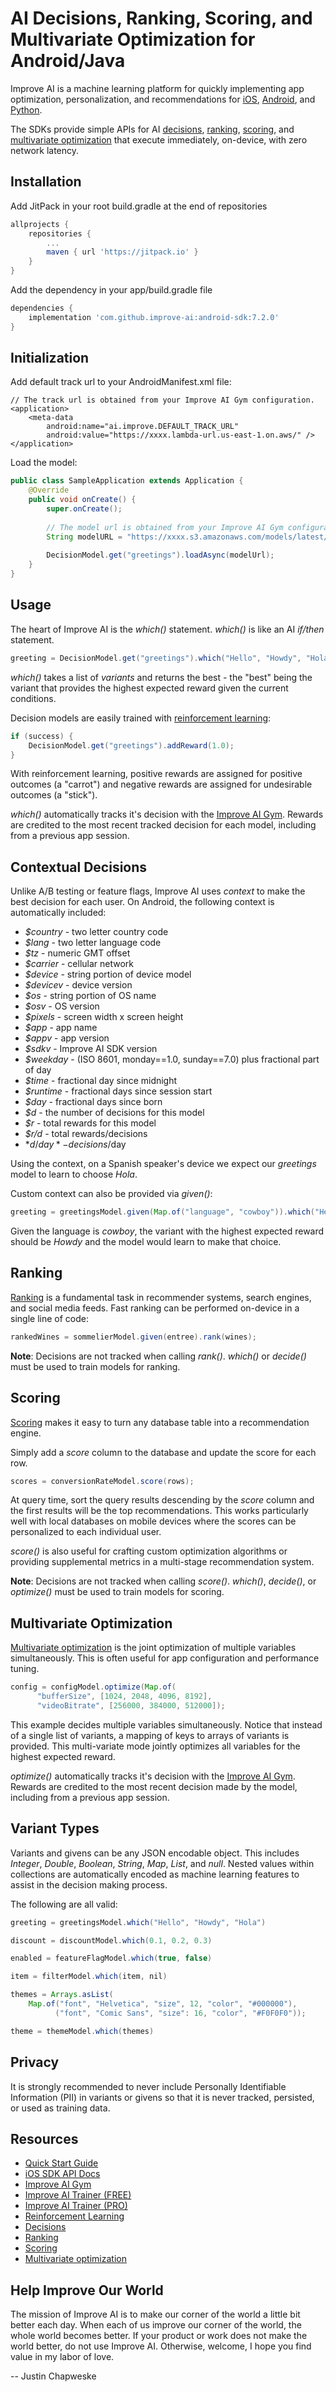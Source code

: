 # AI Decisions, Ranking, Scoring, and Multivariate Optimization for Android/Java

Improve AI is a machine learning platform for quickly implementing app optimization, personalization, and recommendations for [iOS](https://improve.ai/ios-sdk/), [Android](https://improve.ai/android-sdk/), and [Python](https://improve.ai/python-sdk/).

The SDKs provide simple APIs for AI [decisions](https://improve.ai/decisions/), [ranking](https://improve.ai/ranking/), [scoring](https://improve.ai/scoring/), and [multivariate optimization](https://improve.ai/multivariate-optimization/) that execute immediately, on-device, with zero network latency.


## Installation

Add JitPack in your root build.gradle at the end of repositories

```gradle
allprojects {
    repositories {
        ...
        maven { url 'https://jitpack.io' }
    }
}
```

Add the dependency in your app/build.gradle file
```gradle
dependencies {
    implementation 'com.github.improve-ai:android-sdk:7.2.0'
}
```

## Initialization

Add default track url to your AndroidManifest.xml file:

```
// The track url is obtained from your Improve AI Gym configuration.
<application>
    <meta-data
        android:name="ai.improve.DEFAULT_TRACK_URL"
        android:value="https://xxxx.lambda-url.us-east-1.on.aws/" />
</application>
```

Load the model:

```Java
public class SampleApplication extends Application {
    @Override
    public void onCreate() {
        super.onCreate();
        
        // The model url is obtained from your Improve AI Gym configuration
        String modelURL = "https://xxxx.s3.amazonaws.com/models/latest/greetings.xgb.gz";
        
        DecisionModel.get("greetings").loadAsync(modelUrl);
    }
}
```

## Usage

The heart of Improve AI is the *which()* statement. *which()* is like an AI *if/then* statement.

```Java
greeting = DecisionModel.get("greetings").which("Hello", "Howdy", "Hola");
```

*which()* takes a list of *variants* and returns the best - the "best" being the variant that provides the highest expected reward given the current conditions.

Decision models are easily trained with [reinforcement learning](https://improve.ai/reinforcement-learning/):

```Java
if (success) {
    DecisionModel.get("greetings").addReward(1.0);
}
```

With reinforcement learning, positive rewards are assigned for positive outcomes (a "carrot") and negative rewards are assigned for undesirable outcomes (a "stick").

*which()* automatically tracks it's decision with the [Improve AI Gym](https://github.com/improve-ai/gym/). Rewards are credited to the most recent tracked decision for each model, including from a previous app session.

## Contextual Decisions

Unlike A/B testing or feature flags, Improve AI uses *context* to make the best decision for each user. On Android, the following context is automatically included:

- *$country* - two letter country code
- *$lang* - two letter language code
- *$tz* - numeric GMT offset
- *$carrier* - cellular network
- *$device* - string portion of device model
- *$devicev* - device version
- *$os* - string portion of OS name
- *$osv* - OS version
- *$pixels* - screen width x screen height
- *$app* - app name
- *$appv* - app version
- *$sdkv* - Improve AI SDK version
- *$weekday* - (ISO 8601, monday==1.0, sunday==7.0) plus fractional part of day
- *$time* - fractional day since midnight
- *$runtime* - fractional days since session start
- *$day* - fractional days since born
- *$d* - the number of decisions for this model
- *$r* - total rewards for this model
- *$r/d* - total rewards/decisions
- *$d/day* - decisions/$day

Using the context, on a Spanish speaker's device we expect our *greetings* model to learn to choose *Hola*.

Custom context can also be provided via *given()*:

```Java
greeting = greetingsModel.given(Map.of("language", "cowboy")).which("Hello", "Howdy", "Hola");
```

Given the language is *cowboy*, the variant with the highest expected reward should be *Howdy* and the model would learn to make that choice.

## Ranking

[Ranking](https://improve.ai/ranking/) is a fundamental task in recommender systems, search engines, and social media feeds. Fast ranking can be performed on-device in a single line of code:

```Java
rankedWines = sommelierModel.given(entree).rank(wines);
```

**Note**: Decisions are not tracked when calling *rank()*. *which()* or *decide()* must be used to train models for ranking.

## Scoring

[Scoring](https://improve.ai/scoring/) makes it easy to turn any database table into a recommendation engine.

Simply add a *score* column to the database and update the score for each row.

```Java
scores = conversionRateModel.score(rows);
```

At query time, sort the query results descending by the *score* column and the first results will be the top recommendations. This works particularly well with local databases on mobile devices where the scores can be personalized to each individual user.

*score()* is also useful for crafting custom optimization algorithms or providing supplemental metrics in a multi-stage recommendation system.

**Note**: Decisions are not tracked when calling *score()*. *which()*, *decide()*, or *optimize()* must be used to train models for scoring.

## Multivariate Optimization

[Multivariate optimization](https://improve.ai/multivariate-optimization/) is the joint optimization of multiple variables simultaneously. This is often useful for app configuration and performance tuning.

```Java
config = configModel.optimize(Map.of(
      "bufferSize", [1024, 2048, 4096, 8192],
      "videoBitrate", [256000, 384000, 512000]);
```

This example decides multiple variables simultaneously.  Notice that instead of a single list of variants, a mapping of keys to arrays of variants is provided. This multi-variate mode jointly optimizes all variables for the highest expected reward.  

*optimize()* automatically tracks it's decision with the [Improve AI Gym](https://github.com/improve-ai/gym/). Rewards are credited to the most recent decision made by the model, including from a previous app session.

## Variant Types

Variants and givens can be any JSON encodable object. This includes *Integer*, *Double*, *Boolean*, *String*, *Map*, *List*, and *null*. Nested values within collections are automatically encoded as machine learning features to assist in the decision making process.

The following are all valid:

```Java
greeting = greetingsModel.which("Hello", "Howdy", "Hola")

discount = discountModel.which(0.1, 0.2, 0.3)

enabled = featureFlagModel.which(true, false)

item = filterModel.which(item, nil)

themes = Arrays.asList(
    Map.of("font", "Helvetica", "size", 12, "color", "#000000"),
          ("font", "Comic Sans", "size": 16, "color", "#F0F0F0"));

theme = themeModel.which(themes)
```

## Privacy
  
It is strongly recommended to never include Personally Identifiable Information (PII) in variants or givens so that it is never tracked, persisted, or used as training data.

## Resources

- [Quick Start Guide](https://improve.ai/quick-start/)
- [iOS SDK API Docs](https://improve.ai/ios-sdk/)
- [Improve AI Gym](https://github.com/improve-ai/gym/)
- [Improve AI Trainer (FREE)](https://aws.amazon.com/marketplace/pp/prodview-pyqrpf5j6xv6g)
- [Improve AI Trainer (PRO)](https://aws.amazon.com/marketplace/pp/prodview-adchtrf2zyvow)
- [Reinforcement Learning](https://improve.ai/reinforcement-learning/)
- [Decisions](https://improve.ai/multivariate-optimization/)
- [Ranking](https://improve.ai/ranking/)
- [Scoring](https://improve.ai/scoring/)
- [Multivariate optimization](https://improve.ai/multivariate-optimization/)


## Help Improve Our World

The mission of Improve AI is to make our corner of the world a little bit better each day. When each of us improve our corner of the world, the whole world becomes better. If your product or work does not make the world better, do not use Improve AI. Otherwise, welcome, I hope you find value in my labor of love. 

-- Justin Chapweske
